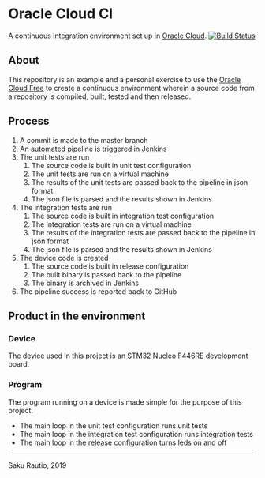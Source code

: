 # Oracle Cloud CI

A continuous integration environment set up in [Oracle Cloud][].
[![Build Status](http://132.145.232.104:8080/job/oracle-cloud-ci/job/master/badge/icon)](http://132.145.232.104:8080/job/oracle-cloud-ci/job/master/)

## About

This repository is an example and a personal exercise to use the
[Oracle Cloud Free][] to create a continuous environment wherein
a source code from a repository is compiled, built, tested and then released.

## Process
1. A commit is made to the master branch
2. An automated pipeline is triggered in [Jenkins][]
3. The unit tests are run
   1. The source code is built in unit test configuration
   2. The unit tests are run on a virtual machine
   3. The results of the unit tests are passed back to the pipeline in json format
   4. The json file is parsed and the results shown in Jenkins
4. The integration tests are run
   1. The source code is built in integration test configuration
   2. The integration tests are run on a virtual machine
   3. The results of the integration tests are passed back to the pipeline in json format
   4. The json file is parsed and the results shown in Jenkins
5. The device code is created
   1. The source code is built in release configuration
   2. The built binary is passed back to the pipeline
   3. The binary is archived in Jenkins
6. The pipeline success is reported back to GitHub

## Product in the environment

### Device

The device used in this project is an [STM32 Nucleo F446RE][] development board.

### Program

The program running on a device is made simple for the purpose of this project.   
* The main loop in the unit test configuration runs unit tests
* The main loop in the integration test configuration runs integration tests
* The main loop in the release configuration turns leds on and off

---
Saku Rautio, 2019

[Oracle Cloud]: https://www.oracle.com/cloud/
[Oracle Cloud Free]: https://www.oracle.com/cloud/free/
[Jenkins]: https://jenkins.io/
[STM32 Nucleo F446RE]: https://www.st.com/en/evaluation-tools/nucleo-f446re.html
